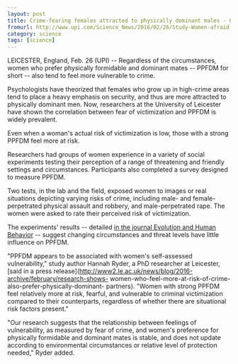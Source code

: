 ```yaml
---
layout: post
title: Crime-fearing females attracted to physically dominant males - UPI.com
fromurl: http://www.upi.com/Science_News/2016/02/26/Study-Women-afraid-of-crime-prefer-dominant-partners/3581456511037/?spt=sec&amp;or=sn
category: science
tags: [science]
---
```


LEICESTER, England, Feb. 26 (UPI) -- Regardless of the circumstances, women
who prefer physically formidable and dominant mates -- PPFDM for short -- also
tend to feel more vulnerable to crime.

Psychologists have theorized that females who grow up in high-crime areas tend
to place a heavy emphasis on security, and thus are more attracted to
physically dominant men. Now, researchers at the University of Leicester have
shown the correlation between fear of victimization and PPFDM is widely
prevalent.

Even when a woman's actual risk of victimization is low, those with a strong
PPFDM feel more at risk.

Researchers had groups of women experience in a variety of social experiments
testing their perception of a range of threatening and friendly settings and
circumstances. Participants also completed a survey designed to measure PPFDM.

Two tests, in the lab and the field, exposed women to images or real
situations depicting varying risks of crime, including male- and female-
perpetrated physical assault and robbery, and male-perpetrated rape. The women
were asked to rate their perceived risk of victimization.

The experiments' results -- detailed [in the journal Evolution and Human
Behavior](http://www.ehbonline.org/article/S1090-5138%2816%2930003-4/abstract)
\-- suggest changing circumstances and threat levels have little influence on
PPFDM.

"PPFDM appears to be associated with women's self-assessed vulnerability,"
study author Hannah Ryder, a PhD researcher at Leicester, [said in a press
release](http://www2.le.ac.uk/news/blog/2016-archive/february/research-shows-
women-who-feel-more-at-risk-of-crime-also-prefer-physically-dominant-
partners). "Women with strong PPFDM feel relatively more at risk, fearful, and
vulnerable to criminal victimization compared to their counterparts,
regardless of whether there are situational risk factors present."

"Our research suggests that the relationship between feelings of
vulnerability, as measured by fear of crime, and women's preference for
physically formidable and dominant mates is stable, and does not update
according to environmental circumstances or relative level of protection
needed," Ryder added.

